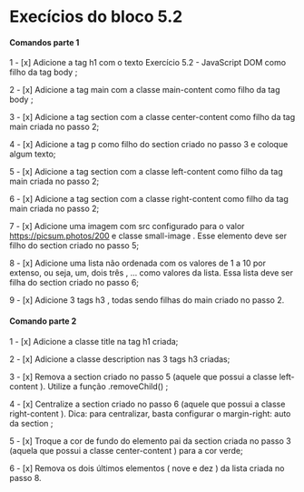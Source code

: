 # Execícios do bloco 5.2

#### Comandos parte 1
  1 - [x] Adicione a tag h1 com o texto Exercício 5.2 - JavaScript DOM como filho da tag body ;

  2 - [x] Adicione a tag main com a classe main-content como filho da tag body ;

  3 - [x] Adicione a tag section com a classe center-content como filho da tag main criada no passo 2;

  4 - [x] Adicione a tag p como filho do section criado no passo 3 e coloque algum texto;

  5 - [x] Adicione a tag section com a classe left-content como filho da tag main criada no passo 2;

  6 - [x] Adicione a tag section com a classe right-content como filho da tag main criada no passo 2;

  7 - [x] Adicione uma imagem com src configurado para o valor https://picsum.photos/200 e classe 
  small-image . Esse elemento deve ser filho do section criado no passo 5;

  8 - [x] Adicione uma lista não ordenada com os valores de 1 a 10 por extenso, ou seja, um, dois
  três , ... como valores da lista. Essa lista deve ser filha do section criado no passo 6;

  9 - [x] Adicione 3 tags h3 , todas sendo filhas do main criado no passo 2.

  #### Comando parte 2

  1 - [x] Adicione a classe title na tag h1 criada;

  2 - [x] Adicione a classe description nas 3 tags h3 criadas;

  3 - [x] Remova a section criado no passo 5 (aquele que possui a classe left-content ). Utilize a 
  função .removeChild() ;

  4 - [x] Centralize a section criado no passo 6 (aquele que possui a classe right-content ). Dica: 
  para centralizar, basta configurar o margin-right: auto da section ;

  5 - [x] Troque a cor de fundo do elemento pai da section criada no passo 3 (aquela que possui a 
  classe center-content ) para a cor verde;

  6 - [x] Remova os dois últimos elementos ( nove e dez ) da lista criada no passo 8.
